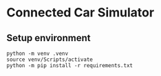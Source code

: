 # Connected Car Simulator

## Setup environment

    python -m venv .venv
    source venv/Scripts/activate
    python -m pip install -r requirements.txt

    